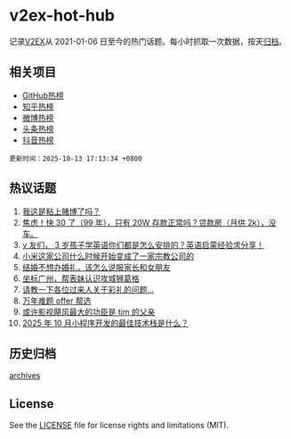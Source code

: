 # v2ex-hot-hub

 记录[V2EX](https://www.v2ex.com/)从 2021-01-06 日至今的热门话题。每小时抓取一次数据，按天[归档](archives)。
 
 ## 相关项目

- [GitHub热榜](https://github.com/lonnyzhang423/github-hot-hub)
- [知乎热榜](https://github.com/lonnyzhang423/zhihu-hot-hub)
- [微博热榜](https://github.com/lonnyzhang423/weibo-hot-hub)
- [头条热榜](https://github.com/lonnyzhang423/toutiao-hot-hub)
- [抖音热榜](https://github.com/lonnyzhang423/douyin-hot-hub)


 `更新时间：2025-10-13 17:13:34 +0800`

## 热议话题

1. [我这是粘上赌博了吗？](https://www.v2ex.com/t/1164754)
1. [焦虑！快 30 了（99 年），只有 20W 存款正常吗？贷款房（月供 2k），没车。](https://www.v2ex.com/t/1164794)
1. [v 友们， 3 岁孩子学英语你们都是怎么安排的？英语启蒙经验求分享！](https://www.v2ex.com/t/1164725)
1. [小米这家公司什么时候开始变成了一家宗教公司的](https://www.v2ex.com/t/1164838)
1. [结婚不想办婚礼，该怎么说服家长和女朋友](https://www.v2ex.com/t/1164757)
1. [坐标广州，帮表妹认识攻城狮葛格](https://www.v2ex.com/t/1164807)
1. [请教一下各位过来人关于彩礼的问题...](https://www.v2ex.com/t/1164705)
1. [万年难题 offer 帮选](https://www.v2ex.com/t/1164752)
1. [或许影视飓风最大的功臣是 tim 的父亲](https://www.v2ex.com/t/1164790)
1. [2025 年 10 月小程序开发的最佳技术栈是什么？](https://www.v2ex.com/t/1164720)

## 历史归档

[archives](archives)

## License

See the [LICENSE](LICENSE) file for license rights and limitations (MIT).
